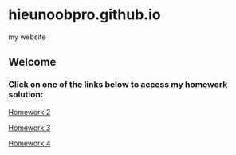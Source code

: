 # hieunoobpro.github.io
my website
## Welcome  
### Click on one of the links below to access my homework solution:  

[Homework 2](https://hieunoobpro.github.io/03.03.2023/)  

[Homework 3](https://hieunoobpro.github.io/28.02.2023/)

[Homework 4](https://hieunoobpro.github.io/05.03.2023/)
